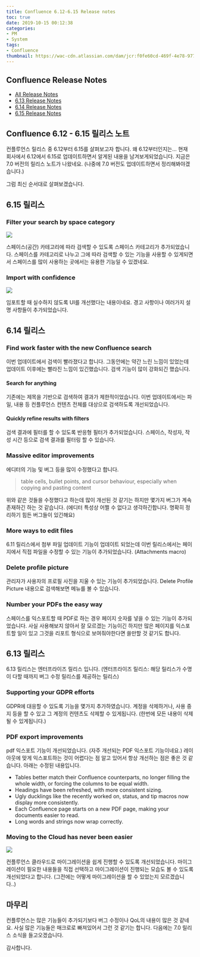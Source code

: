```yaml
---
title: Confluence 6.12-6.15 Release notes
toc: true
date: 2019-10-15 00:12:38
categories:
- PM
- System
tags:
- Confluence
thumbnail: https://wac-cdn.atlassian.com/dam/jcr:f0fe60cd-469f-4e78-9779-ea4cacfa07e6/Confluence-icon-blue.svg?cdnVersion=696
---
```


## Confluence Release Notes

- [All Release Notes](https://confluence.atlassian.com/doc/confluence-release-notes-327.html)
- [6.13 Release Notes](https://confluence.atlassian.com/doc/confluence-6-13-release-notes-959288785.html)
- [6.14 Release Notes](https://confluence.atlassian.com/doc/confluence-6-14-release-notes-963655609.html)
- [6.15 Release Notes](https://confluence.atlassian.com/doc/confluence-6-15-release-notes-965554120.html)

## Confluence 6.12 - 6.15 릴리스 노트

컨플루언스 릴리스 중 6.12부터 6.15를 살펴보고자 합니다.
왜 6.12부터인지는... 현재 회사에서 6.12에서 6.15로 업데이트하면서 알게된 내용을 남겨보게되었습니다.
지금은 7.0 버전의 릴리스 노트가 나왔네요. (나중에 7.0 버전도 업데이트하면서 정리해봐야겠습니다.)

그럼 최신 순서대로 살펴보겠습니다.

## 6.15 릴리스

### Filter your search by space category

![](https://confluence.atlassian.com/doc/files/965554120/967334152/2/1551847079975/space-categories.png)

스페이스(공간) 카테고리에 따라 검색할 수 있도록 스페이스 카테고리가 추가되었습니다.
스페이스를 카테고리로 나누고 그에 따라 검색할 수 있는 기능을 사용할 수 있게되면서
스페이스를 많이 사용하는 곳에서는 유용한 기능일 수 있겠네요.

### Import with confidence

![](https://confluence.atlassian.com/doc/files/965554120/967336434/1/1551916170556/backup-restore-rn.png)

임포트할 때 실수하지 않도록 UI를 개선했다는 내용이네요.
경고 사항이나 여러가지 설명 사항들이 추가되었습니다.

## 6.14 릴리스

### Find work faster with the new Confluence search

이번 업데이트에서 검색이 빨라졌다고 합니다.
그동안에는 약간 느린 느낌이 있었는데 업데이트 이후에는 빨라진 느낌이 있긴했습니다.
검색 기능이 많이 강화되긴 했습니다.

#### Search for anything

기존에는 제목을 기반으로 검색하여 결과가 제한적이었습니다.
이번 업데이트에서는 파일, 내용 등 컨플루언스 컨텐츠 전체를 대상으로 검색하도록 개선되었습니다.

#### Quickly refine results with filters

검색 결과에 필터를 할 수 있도록 반응형 필터가 추가되었습니다.
스페이스, 작성자, 작성 시간 등으로 검색 결과를 필터링 할 수 있습니다.

### Massive editor improvements

에디터의 기능 및 버그 등을 많이 수정했다고 합니다.

> table cells, bullet points, and cursor behaviour, especially when copying and pasting content

위와 같은 것들을 수정했다고 하는데 많이 개선된 것 같기는 하지만 몇가지 버그가 계속 존재하긴 하는 것 같습니다.
(에디터 특성상 어쩔 수 없다고 생각하긴합니다. 명확히 정리하기 힘든 버그들이 있긴해요)

### More ways to edit files

6.11 릴리스에서 첨부 파일 업데이트 기능이 업데이트 되었는데
이번 릴리스에서는 페이지에서 직접 파일을 수정할 수 있는 기능이 추가되었습니다. (Attachments macro)

### Delete profile picture

관리자가 사용자의 프로필 사진을 지울 수 있는 기능이 추가되었습니다.
Delete Profile Picture 내용으로 검색해보면 메뉴를 볼 수 있습니다.

### Number your PDFs the easy way

스페이스를 익스포트할 때 PDF로 하는 경우 페이지 숫자를 넣을 수 있는 기능이 추가되었습니다.
사실 사용해보지 않아서 잘 모르겠는 기능이긴 하지만 많은 페이지를 익스포트할 일이 있고
그것을 리포트 형식으로 보여줘야한다면 쓸만할 것 같기도 합니다.

## 6.13 릴리스

6.13 릴리스는 엔터프라이즈 릴리스 입니다.
(엔터프라이즈 릴리스: 해당 릴리스가 수명이 다할 때까지 버그 수정 릴리스를 제공하는 릴리스)

### Supporting your GDPR efforts

GDPR에 대응할 수 있도록 기능을 몇가지 추가하였습니다.
계정을 삭제하거나, 사용 중지 등을 할 수 있고 그 계정의 컨텐츠도 삭제할 수 있게됩니다.
(한번에 모든 내용이 삭제될 수 있게됩니다.)

### PDF export improvements

pdf 익스포트 기능이 개선되었습니다. (자주 개선되는 PDF 익스포트 기능이네요.)
레이아웃에 맞게 익스포트하는 것이 어렵다는 점 알고 있어서 항상 개선하는 점은 좋은 것 같습니다.
아래는 수정된 내용입니다.

- Tables better match their Confluence counterparts, no longer filling the whole width, or forcing the columns to be equal width.
- Headings have been refreshed, with more consistent sizing.
- Ugly ducklings like the recently worked on, status, and tip macros now display more consistently.
- Each Confluence page starts on a new PDF page, making your documents easier to read.
- Long words and strings now wrap correctly.

### Moving to the Cloud has never been easier

![](https://confluence.atlassian.com/doc/files/959288785/960713714/2/1552435822739/MigrationAssistant-SelectSpaces.png)

컨플루언스 클라우드로 마이그레이션을 쉽게 진행할 수 있도록 개선되었습니다.
마이그레이션이 필요한 내용들을 직접 선택하고 마이그레이션이 진행되는 모습도 볼 수 있도록 개선되었다고 합니다.
(그전에는 어떻게 마이그레이션을 할 수 있었는지 모르겠습니다..)

## 마무리

컨플루언스는 많은 기능들이 추가되기보다 버그 수정이나 QoL의 내용이 많은 것 같네요.
사실 많은 기능들은 매크로로 빠져있어서 그런 것 같기는 합니다.
다음에는 7.0 릴리스 소식을 들고오겠습니다.

감사합니다.
